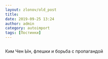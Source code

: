```yaml
---
layout: zlonov/old_post
title: 
date: 2019-09-25 13:24
author: admin
category: autoimport
tags: [Постинки]
---
```

<!-- wp:image {"id":73280, "align": "center"} -->
<div class="wp-block-image"><figure class="aligncenter"><img src="/assets/uploads/s68gx3lvvho31.jpg" alt="" class="wp-image-73280" /></figure></div>
<!-- /wp:image -->


Ким Чен Ын, флешки и борьба с пропагандой

